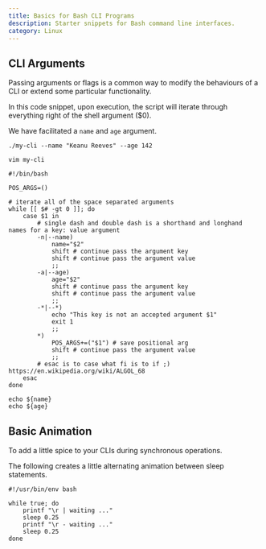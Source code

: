 ```yaml
---
title: Basics for Bash CLI Programs
description: Starter snippets for Bash command line interfaces.
category: Linux
---
```


## CLI Arguments

Passing arguments or flags is a common way to modify the behaviours of a CLI or
extend some particular functionality.

In this code snippet, upon execution, the script will iterate through everything
right of the shell argument ($0).

We have facilitated a `name` and `age` argument.

```shell
./my-cli --name "Keanu Reeves" --age 142
```

`vim my-cli`

```shell
#!/bin/bash

POS_ARGS=()

# iterate all of the space separated arguments
while [[ $# -gt 0 ]]; do
    case $1 in
        # single dash and double dash is a shorthand and longhand names for a key: value argument
        -n|--name)
            name="$2"
            shift # continue pass the argument key
            shift # continue pass the argument value
            ;;
        -a|--age)
            age="$2"
            shift # continue pass the argument key
            shift # continue pass the argument value
            ;;
        -*|--*)
            echo "This key is not an accepted argument $1"
            exit 1
            ;;
        *)
            POS_ARGS+=("$1") # save positional arg
            shift # continue pass the argument value
            ;;
        # esac is to case what fi is to if ;) https://en.wikipedia.org/wiki/ALGOL_68
    esac
done

echo ${name}
echo ${age}
```

## Basic Animation

To add a little spice to your CLIs during synchronous operations.

The following creates a little alternating animation between sleep statements.

```shell
#!/usr/bin/env bash

while true; do
    printf "\r | waiting ..."
    sleep 0.25
    printf "\r - waiting ..."
    sleep 0.25
done
```

